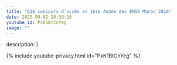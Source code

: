 ```yaml
---
title: "Q18 concours d'accès en 1ère Année des ENSA Maroc 2016"
date: 2025-09-02 20:59:10 
youtube_id: PxK1BtCnYeg
image: ""
---
```

description: |
  
{% include youtube-privacy.html id="PxK1BtCnYeg" %}
